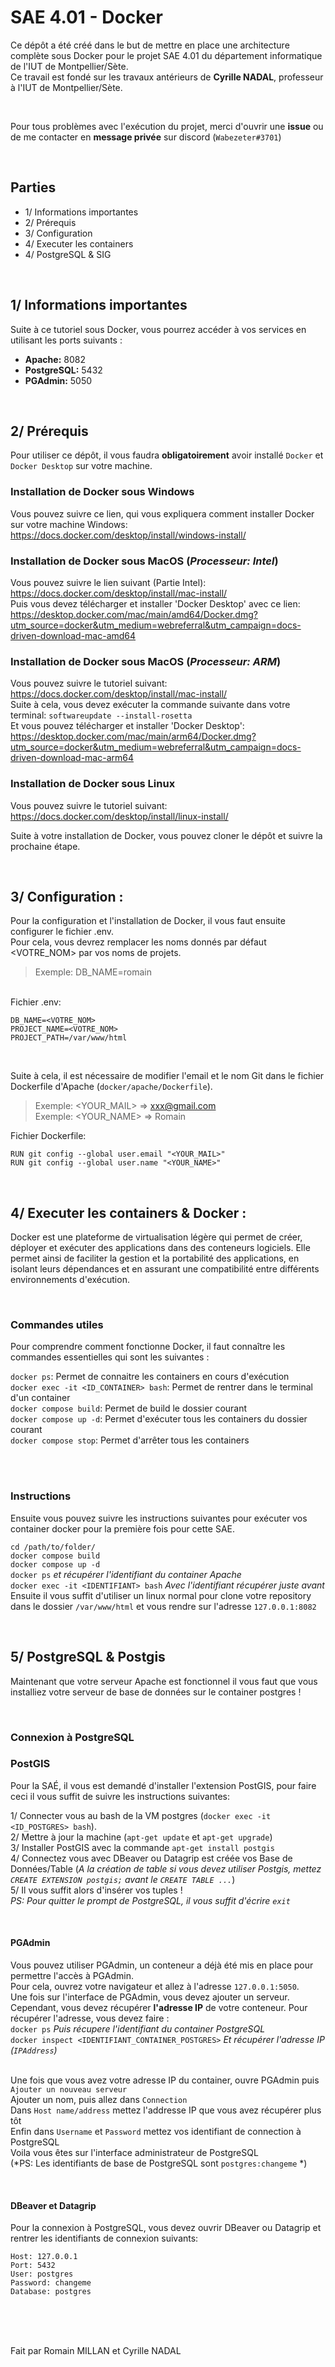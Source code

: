 # SAE 4.01 - Docker
Ce dépôt a été créé dans le but de mettre en place une architecture complète sous Docker pour le projet SAE 4.01 du département informatique de l'IUT de Montpellier/Sète. <br/>
Ce travail est fondé sur les travaux antérieurs de **Cyrille NADAL**, professeur à l'IUT de Montpellier/Sète.

<br/>

Pour tous problèmes avec l'exécution du projet, merci d'ouvrir une **issue** ou de me contacter en **message privée** sur discord (`Wabezeter#3701`)

<br/>

## Parties
   - 1/ Informations importantes
   - 2/ Prérequis
   - 3/ Configuration
   - 4/ Executer les containers
   - 4/ PostgreSQL & SIG

<br/>

## 1/ Informations importantes
Suite à ce tutoriel sous Docker, vous pourrez accéder à vos services en utilisant les ports suivants :
 - **Apache:** 8082
 - **PostgreSQL:** 5432
 - **PGAdmin:** 5050

<br/>

## 2/ Prérequis
Pour utiliser ce dépôt, il vous faudra **obligatoirement** avoir installé `Docker` et `Docker Desktop` sur votre machine.

### Installation de Docker sous Windows
Vous pouvez suivre ce lien, qui vous expliquera comment installer Docker sur votre machine Windows: https://docs.docker.com/desktop/install/windows-install/

### Installation de Docker sous MacOS (*Processeur: Intel*)
Vous pouvez suivre le lien suivant (Partie Intel): https://docs.docker.com/desktop/install/mac-install/ <br/>
Puis vous devez télécharger et installer 'Docker Desktop' avec ce lien: https://desktop.docker.com/mac/main/amd64/Docker.dmg?utm_source=docker&utm_medium=webreferral&utm_campaign=docs-driven-download-mac-amd64

### Installation de Docker sous MacOS (*Processeur: ARM*)
Vous pouvez suivre le tutoriel suivant: https://docs.docker.com/desktop/install/mac-install/<br/>
Suite à cela, vous devez exécuter la commande suivante dans votre terminal: `softwareupdate --install-rosetta` <br/>
Et vous pouvez télécharger et installer 'Docker Desktop': https://desktop.docker.com/mac/main/arm64/Docker.dmg?utm_source=docker&utm_medium=webreferral&utm_campaign=docs-driven-download-mac-arm64

### Installation de Docker sous Linux
Vous pouvez suivre le tutoriel suivant: https://docs.docker.com/desktop/install/linux-install/ <br/>

Suite à votre installation de Docker, vous pouvez cloner le dépôt et suivre la prochaine étape.

<br/>

## 3/ Configuration : 
Pour la configuration et l'installation de Docker, il vous faut ensuite configurer le fichier .env. <br/>
Pour cela, vous devrez remplacer les noms donnés par défaut <VOTRE_NOM> par vos noms de projets. <br/>
> Exemple: DB_NAME=romain

<br/>
Fichier .env:

```
DB_NAME=<VOTRE_NOM>
PROJECT_NAME=<VOTRE_NOM>
PROJECT_PATH=/var/www/html
```

<br/>

Suite à cela, il est nécessaire de modifier l'email et le nom Git dans le fichier Dockerfile d'Apache (`docker/apache/Dockerfile`).
> Exemple: <YOUR_MAIL> => xxx@gmail.com <br/>
> Exemple: <YOUR_NAME> => Romain

Fichier Dockerfile:
```
RUN git config --global user.email "<YOUR_MAIL>"
RUN git config --global user.name "<YOUR_NAME>"
```

<br/>

## 4/ Executer les containers & Docker :
Docker est une plateforme de virtualisation légère qui permet de créer, déployer et exécuter des applications dans des conteneurs logiciels. Elle permet ainsi de faciliter la gestion et la portabilité des applications, en isolant leurs dépendances et en assurant une compatibilité entre différents environnements d'exécution.

<br/>

### Commandes utiles

Pour comprendre comment fonctionne Docker, il faut connaître les commandes essentielles qui sont les suivantes :<br/>

`docker ps`: Permet de connaitre les containers en cours d'exécution<br/>
`docker exec -it <ID_CONTAINER> bash`: Permet de rentrer dans le terminal d'un container<br/>
`docker compose build`: Permet de build le dossier courant<br/>
`docker compose up -d`: Permet d'exécuter tous les containers du dossier courant<br/>
`docker compose stop`: Permet d'arrêter tous les containers

<br/><br/>

### Instructions

Ensuite vous pouvez suivre les instructions suivantes pour exécuter vos container docker pour la première fois pour cette SAE.

`cd /path/to/folder/`<br/>
`docker compose build`<br/>
`docker compose up -d`<br/>
`docker ps` *et récupérer l'identifiant du container Apache*<br/>
`docker exec -it <IDENTIFIANT> bash` *Avec l'identifiant récupérer juste avant* <br/>
Ensuite il vous suffit d'utiliser un linux normal pour clone votre repository dans le dossier `/var/www/html` et vous rendre sur l'adresse `127.0.0.1:8082`<br/>

<br/>

## 5/ PostgreSQL & Postgis
Maintenant que votre serveur Apache est fonctionnel il vous faut que vous installiez votre serveur de base de données sur le container postgres !

<br/>

### Connexion à PostgreSQL

### PostGIS
Pour la SAÉ, il vous est demandé d'installer l'extension PostGIS, pour faire ceci il vous suffit de suivre les instructions suivantes:

1/ Connecter vous au bash de la VM postgres (`docker exec -it <ID_POSTGRES> bash`).<br/>
2/ Mettre à jour la machine (`apt-get update` et `apt-get upgrade`)<br/>
3/ Installer PostGIS avec la commande `apt-get install postgis`<br/>
4/ Connectez vous avec DBeaver ou Datagrip est créée vos Base de Données/Table (*A la création de table si vous devez utiliser Postgis, mettez `CREATE EXTENSION postgis;` avant le `CREATE TABLE ...`*)<br/>
5/ Il vous suffit alors d'insérer vos tuples ! <br/>
*PS: Pour quitter le prompt de PostgreSQL, il vous suffit d'écrire `exit`*

<br/>

#### PGAdmin
Vous pouvez utiliser PGAdmin, un conteneur a déjà été mis en place pour permettre l'accès à PGAdmin. <br/>
Pour cela, ouvrez votre navigateur et allez à l'adresse `127.0.0.1:5050`. <br/>
Une fois sur l'interface de PGAdmin, vous devez ajouter un serveur. Cependant, vous devez récupérer **l'adresse IP** de votre conteneur. Pour récupérer l'adresse, vous devez faire : <br/>
`docker ps` *Puis récupere l'identifiant du container PostgreSQL* <br/>
`docker inspect <IDENTIFIANT_CONTAINER_POSTGRES>` *Et récupérer l'adresse IP (`IPAddress`)* <br/><br/>

Une fois que vous avez votre adresse IP du container, ouvre PGAdmin puis `Ajouter un nouveau serveur` <br/>
Ajouter un nom, puis allez dans `Connection` <br/>
Dans `Host name/address` mettez l'addresse IP que vous avez récupérer plus tôt <br/>
Enfin dans `Username` et `Password` mettez vos identifiant de connection à PostgreSQL <br/>
Voila vous êtes sur l'interface administrateur de PostgreSQL <br/>
(*PS: Les identifiants de base de PostgreSQL sont `postgres:changeme` *)

<br/>

#### DBeaver et Datagrip
Pour la connexion à PostgreSQL, vous devez ouvrir DBeaver ou Datagrip et rentrer les identifiants de connexion suivants:

```
Host: 127.0.0.1
Port: 5432
User: postgres
Password: changeme
Database: postgres
```

<br/><br/><br/>

Fait par Romain MILLAN et Cyrille NADAL
